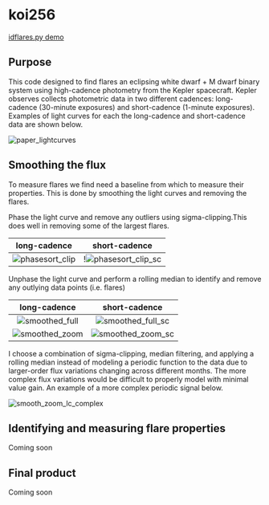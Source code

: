 # koi256
[idflares.py demo](idflares_demo.ipynb)

## Purpose
This code designed to find flares an eclipsing white dwarf + M dwarf binary system
using high-cadence photometry from the Kepler spacecraft. Kepler observes collects
photometric data in two different cadences: long-cadence (30-minute exposures)
and short-cadence (1-minute exposures). Examples of light curves for each the
long-cadence and short-cadence data are shown below.

![paper_lightcurves](https://cloud.githubusercontent.com/assets/10521443/13688902/e00c4c06-e6f2-11e5-926d-8f3c18ed2473.png)

## Smoothing the flux
To measure flares we find need a baseline from which to measure their properties.
This is done by smoothing the light curves and removing the flares.

Phase the light curve and remove any outliers using sigma-clipping.This
does well in removing some of the largest flares.

long-cadence               |  short-cadence
:-------------------------:|:-------------------------:
![phasesort_clip](https://cloud.githubusercontent.com/assets/10521443/13688675/5a2e7966-e6f1-11e5-8421-a769029146ea.png) |  !![phasesort_clip_sc](https://cloud.githubusercontent.com/assets/10521443/13688674/5a2e6ce6-e6f1-11e5-8d53-21f6bfb8d994.png)

Unphase the light curve and perform a rolling median to identify and remove
any outlying data points (i.e. flares)

long-cadence               |  short-cadence
:-------------------------:|:-------------------------:
![smoothed_full](https://cloud.githubusercontent.com/assets/10521443/13688673/5a2e4572-e6f1-11e5-8fd1-7fe8a385b58a.png) |  ![smoothed_full_sc](https://cloud.githubusercontent.com/assets/10521443/13688672/5a2e2556-e6f1-11e5-8286-d488b5d990b0.png)
![smoothed_zoom](https://cloud.githubusercontent.com/assets/10521443/13688677/5a39256e-e6f1-11e5-9305-db6c17d8475a.png) |  ![smoothed_zoom_sc](https://cloud.githubusercontent.com/assets/10521443/13688676/5a39016a-e6f1-11e5-83cb-49da3e752e59.png)

I choose a combination of sigma-clipping, median filtering, and applying a
rolling median instead of modeling a periodic function to the data due to larger-order
flux variations changing across different months. The more complex flux variations
would be difficult to properly model with minimal value gain. An example of a
more complex periodic signal below.

![smooth_zoom_lc_complex](https://cloud.githubusercontent.com/assets/10521443/13688828/6f038470-e6f2-11e5-8df5-d1e7e9cfa49e.png)

## Identifying and measuring flare properties
Coming soon

## Final product
Coming soon
